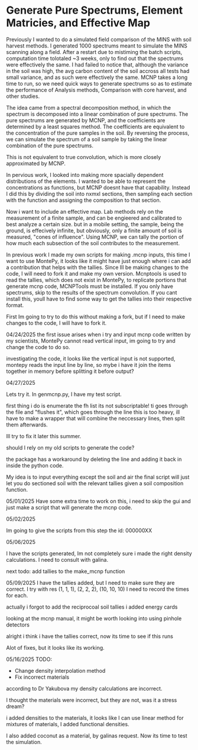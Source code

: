 # Generate Pure Spectrums, Element Matricies, and Effective Map

Previously I wanted to do a simulated field comparison of the MINS with soil harvest methods. I generated 1000 spectrums meant to simulate the MINS scanning along a field. After a restart due to mistiming the batch scripts, computation time tolotaled ~3 weeks, only to find out that the spectrums were effectively the same. I had failed to notice that, although the variance in the soil was high, the avg carbon content of the soil accross all tests had small variance, and as such were effectively the same. 
MCNP takes a long time to run, so we need quick ways to generate spectrums so as to estimate the performance of Analysis methods, Comparison with core harvest, and other studies.

The idea came from a spectral decomposition method, in which the spectrum is decomposed into a linear combination of pure spectrums. The pure spectrums are generated by MCNP, and the coefficients are determined by a least squares method. The coefficients are equivalent to the concentration of the pure samples in the soil. By reversing the process, we can simulate the spectrum of a soil sample by taking the linear combination of the pure spectrums. 

This is not equivalent to true convolution, which is more closely approximated by MCNP.

In pervious work, I looked into making more spacially dependent distributions of the elements. I wanted to be able to represent the concentrations as functions, but MCNP doesnt have that capability. Instead I did this by dividing the soil into nxmxl sections, then sampling each section with the function and assigning the composition to that section. 

Now i want to include an effective map. Lab methods rely on the measurement of a finite sample, and can be engieered and calibrated to best analyze a certain size. but in a mobile setting, the sample, being the ground, is effecively infinite, but obviously, only a finite amount of soil is measured, "cones of influence". Using MCNP, we can tally the portion of how much each subsection of the soil contributes to the measurement.

In previous work I made my own scripts for making .mcnp inputs, this time I want to use MontePy, it looks like it might have just enough where i can add a contribution that helps with the tallies. Since Ill be making changes to the code, I will need to fork it and make my own version. 
Mcnptools is used to read the tallies, which does not exist in MontePy, to replicate portions that generate mcnp code, MCNPTools must be installed. If you only have spectrums, skip to the results of the spectrum convolution. If you cant install this, youll have to find some way to get the tallies into their respective format.

First Im going to try to do this without making a fork, but if I need to make changes to the code, I will have to fork it.

04/24/2025
the first issue arises when i try and input mcnp code written by my scientists,
MontePy cannot read vertical input, im going to try and change the code to do so. 

investigating the code, it looks like the vertical input is not supported, montepy reads the input line by line, so mybe i have it join the items together in memory before splitting it before output?

04/27/2025

Lets try it.
In genmcnp.py, I have my test script.

first thing i do is enumerate the fh list
its not subscriptable!
ti goes through the file and "flushes it", which goes through the line 
this is too heavy, ill have to make a wrapper that will combine the neccessary lines, then split them afterwards.

Ill try to fix it later this summer.

should I rely on my old scripts to generate the code?

the package has a workaround by deleting the line and adding it back in inside the python code.

My idea is to input everything except the soil and air
the final script will just let you do sectioned soil with the relevant tallies given a soil composition function.


05/01/2025
Have some extra time to work on this, i need to skip the gui and just make a script that will generate the mcnp code.

05/02/2025

Im going to give the scripts from this step the id: 000000XX

05/06/2025

I have the scripts generated, Im not completely sure i made the right density calculations. I need to consult with galina.

next todo: add tallies to the make_mcnp function

05/09/2025
I have the tallies added, but I need to make sure they are correct. 
I try with res (1, 1, 1), (2, 2, 2), (10, 10, 10)
I need to record the times for each.

actually i forgot to add the reciprocoal soil tallies
i added energy cards

looking at the mcnp manual, it might be worth looking into using pinhole detectors

alright i think i have the tallies correct, now its time to see if this runs

Alot of fixes, but it looks like its working.

05/16/2025
TODO:
- Change density interpolation method
- Fix incorrect materials

according to Dr Yakubova my density calculations are incorrect. 

I thought the materials were incorrect, but they are not, was it a stress dream?

i added densities to the materials, it looks like I can use linear method for mixtures of materials, I added functional densities.

I also added coconut as a material, by galinas request.
Now its time to test the simulation.